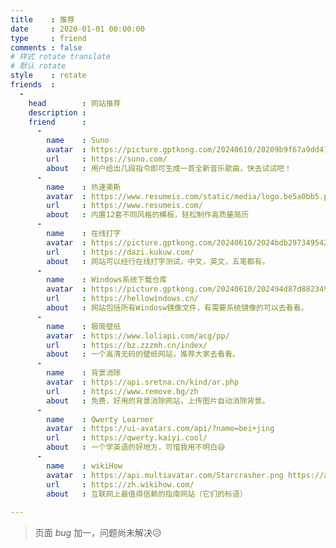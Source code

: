 ```yaml
---
title    : 推荐
date     : 2020-01-01 00:00:00
type     : friend
comments : false
# 样式 rotate translate  
# 默认 rotate
style    : rotate
friends  : 
  - 
    head        : 网站推荐
    description : 
    friend      :
      - 
        name    : Suno
        avatar  : https://picture.gptkong.com/20240610/20209b9f67a9dd414bb8947fa3aa4b4d56.png
        url     : https://suno.com/
        about   : 用户给出几段指令即可生成一首全新音乐歌曲，快去试试吧！
      - 
        name    : 热速美斯
        avatar  : https://www.resumeis.com/static/media/logo.be5a0bb5.png
        url     : https://www.resumeis.com/
        about   : 内置12套不同风格的模板，轻松制作高质量简历
      - 
        name    : 在线打字
        avatar  : https://picture.gptkong.com/20240610/2024bdb2973495429fa15afd9fb2f11f7e.png
        url     : https://dazi.kukuw.com/
        about   : 网站可以经行在线打字测试，中文，英文，五笔都有。
      - 
        name    : Windows系统下载仓库
        avatar  : https://picture.gptkong.com/20240610/202494d87d88234957a53e17149129f5ca.png
        url     : https://hellowindows.cn/
        about   : 网站包括所有Windosw镜像文件，有需要系统镜像的可以去看看。
      - 
        name    : 极简壁纸
        avatar  : https://www.loliapi.com/acg/pp/
        url     : https://bz.zzzmh.cn/index/
        about   : 一个高清无码的壁纸网站，推荐大家去看看。
      - 
        name    : 背景消除
        avatar  : https://api.sretna.cn/kind/ar.php
        url     : https://www.remove.bg/zh
        about   : 免费，好用的背景消除网站，上传图片自动消除背景。
      - 
        name    : Qwerty Learner
        avatar  : https://ui-avatars.com/api/?name=bei+jing
        url     : https://qwerty.kaiyi.cool/
        about   : 一个学英语的好地方，可惜我用不明白😅
      - 
        name    : wikiHow
        avatar  : https://api.multiavatar.com/Starcrasher.png https://api.multiavatar.com/Starcrasher.svg
        url     : https://zh.wikihow.com/
        about   : 互联网上最值得信赖的指南网站（它们的标语）
      
---
```


>  页面  _bug_ 加一，问题尚未解决😥